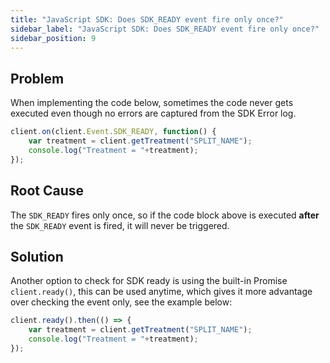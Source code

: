 ```yaml
---
title: "JavaScript SDK: Does SDK_READY event fire only once?"
sidebar_label: "JavaScript SDK: Does SDK_READY event fire only once?"
sidebar_position: 9
---
```


## Problem

When implementing the code below, sometimes the code never gets executed even though no errors are captured from the SDK Error log.

```javascript
client.on(client.Event.SDK_READY, function() { 
    var treatment = client.getTreatment("SPLIT_NAME"); 
    console.log("Treatment = "+treatment);
});
```

## Root Cause

The `SDK_READY` fires only once, so if the code block above is executed **after** the `SDK_READY` event is fired, it will never be triggered.

## Solution

Another option to check for SDK ready is using the built-in Promise `client.ready()`, this can be used anytime, which gives it more advantage over checking the event only, see the example below:

```javascript
client.ready().then(() => {
    var treatment = client.getTreatment("SPLIT_NAME"); 
    console.log("Treatment = "+treatment);
});
```